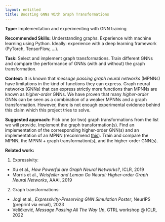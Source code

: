 ```yaml
---
layout: entitled
title: Boosting GNNs With Graph Transformations
---
```


**Type:** Implementation and experimenting with GNN training

**Recommended Skills:** Understanding graphs.  Experience with machine learning using Python. Ideally: experience with a deep learning framework (PyTorch, TensorFlow, …).


**Task:** Select and implement graph transformations. Train different GNNs and compare the performance of GNNs (with and without) the graph transformation.

**Context:** It is known that _message passing graph neural networks_ (MPNNs) have limitations in the kind of functions they can express. Graph neural networks (GNNs) that can express strictly more functions than MPNNs are known as _higher-order_ GNNs. We have proven that many _higher-order_ GNNs can be seen as a combination of a weaker MPNNs and a graph transformation. However, there is not enough experimental evidence behind this claim which this project tries to solve.

**Suggested approach:** Pick one (or two) graph transformations from the list we will provide. Implement the graph transformation(s). Find an implementation of the corresponding higher-order GNN(s) and an implementation of an MPNN (recommend [this](https://github.com/ocatias/BasicGNNProject)). Train and compare the MPNN, the MPNN + graph transformation(s), and the higher-order GNN(s).

**Related work:**
1. Expressivity:
- Xu et al., _How Powerful are Graph Neural Networks?_, ICLR, 2019
- Morris et al., _Weisfeiler and Leman Go Neural: Higher-order Graph Neural Networks_, AAAI, 2019

2. Graph transformations:
- Jogl et al., _Expressivity-Preserving GNN Simulation Poster_, NeurIPS (preprint via email), 2023
- Veličković, _Message Passing All The Way Up_, GTRL workshop @ ICLR, 2022

